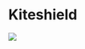 # Kiteshield

<img src="https://upload.wikimedia.org/wikipedia/commons/b/b3/Boeheim_%28149%29.jpg" />

